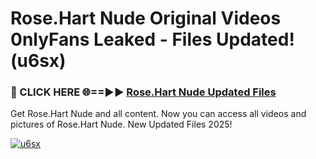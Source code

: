 # Rose.Hart Nude Original Videos 0nlyFans Leaked - Files Updated! (u6sx)

<h3>🔴 CLICK HERE 🌐==►► <a href="https://tinyurl.com/y5r63du9" rel="nofollow">Rose.Hart Nude Updated Files</a></h3>

Get Rose.Hart Nude and all content. Now you can access all videos and pictures of Rose.Hart Nude. New Updated Files 2025!

[![u6sx](https://i.imgur.com/UVo9nyh.gif)](https://tinyurl.com/y5r63du9)